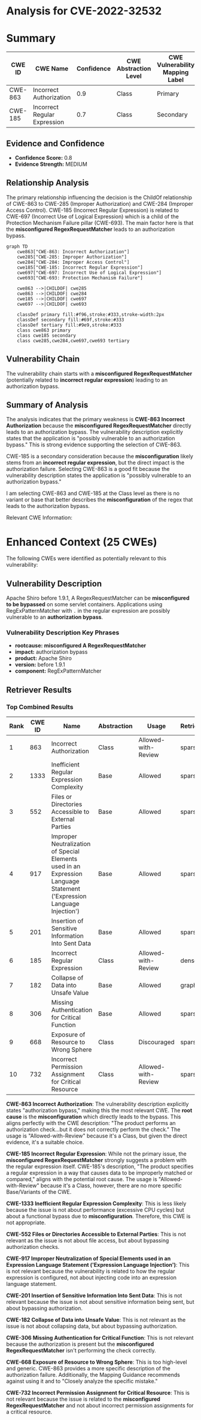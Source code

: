 # Analysis for CVE-2022-32532

# Summary
| CWE ID | CWE Name | Confidence | CWE Abstraction Level | CWE Vulnerability Mapping Label | CWE-Vulnerability Mapping Notes |
|---|---|---|---|---|---|
| CWE-863 | Incorrect Authorization | 0.9 | Class | Primary | Allowed-with-Review |
| CWE-185 | Incorrect Regular Expression | 0.7 | Class | Secondary | Allowed-with-Review |

## Evidence and Confidence

*   **Confidence Score:** 0.8
*   **Evidence Strength:** MEDIUM

## Relationship Analysis
The primary relationship influencing the decision is the ChildOf relationship of CWE-863 to CWE-285 (Improper Authorization) and CWE-284 (Improper Access Control). CWE-185 (Incorrect Regular Expression) is related to CWE-697 (Incorrect Use of Logical Expression) which is a child of the Protection Mechanism Failure pillar (CWE-693). The main factor here is that the **misconfigured RegexRequestMatcher** leads to an authorization bypass.

```mermaid
graph TD
    cwe863["CWE-863: Incorrect Authorization"]
    cwe285["CWE-285: Improper Authorization"]
    cwe284["CWE-284: Improper Access Control"]
    cwe185["CWE-185: Incorrect Regular Expression"]
    cwe697["CWE-697: Incorrect Use of Logical Expression"]
    cwe693["CWE-693: Protection Mechanism Failure"]

    cwe863 -->|CHILDOF| cwe285
    cwe863 -->|CHILDOF| cwe284
    cwe185 -->|CHILDOF| cwe697
    cwe697 -->|CHILDOF| cwe693

    classDef primary fill:#f96,stroke:#333,stroke-width:2px
    classDef secondary fill:#69f,stroke:#333
    classDef tertiary fill:#9e9,stroke:#333
    class cwe863 primary
    class cwe185 secondary
    class cwe285,cwe284,cwe697,cwe693 tertiary
```

## Vulnerability Chain
The vulnerability chain starts with a **misconfigured RegexRequestMatcher** (potentially related to **incorrect regular expression**) leading to an authorization bypass.

## Summary of Analysis
The analysis indicates that the primary weakness is **CWE-863 Incorrect Authorization** because the **misconfigured RegexRequestMatcher** directly leads to an authorization bypass. The vulnerability description explicitly states that the application is "possibly vulnerable to an authorization bypass." This is strong evidence supporting the selection of CWE-863.

CWE-185 is a secondary consideration because the **misconfiguration** likely stems from an **incorrect regular expression**, but the direct impact is the authorization failure. Selecting CWE-863 is a good fit because the vulnerability description states the application is "possibly vulnerable to an authorization bypass."

I am selecting CWE-863 and CWE-185 at the Class level as there is no variant or base that better describes the **misconfiguration** of the regex that leads to the authorization bypass.

Relevant CWE Information:

# Enhanced Context (25 CWEs)
The following CWEs were identified as potentially relevant to this vulnerability:

## Vulnerability Description
Apache Shiro before 1.9.1, A RegexRequestMatcher can be **misconfigured to be bypassed** on some servlet containers. Applications using RegExPatternMatcher with `.` in the regular expression are possibly vulnerable to an **authorization bypass**.

### Vulnerability Description Key Phrases
- **rootcause:** **misconfigured A RegexRequestMatcher**
- **impact:** authorization bypass
- **product:** Apache Shiro
- **version:** before 1.9.1
- **component:** RegExPatternMatcher

## Retriever Results

### Top Combined Results

| Rank | CWE ID | Name | Abstraction | Usage  | Retrievers | Individual Scores |
|------|--------|------|-------------|-------|------------|-------------------|
| 1 | 863 | Incorrect Authorization | Class | Allowed-with-Review | sparse | 0.221 |
| 2 | 1333 | Inefficient Regular Expression Complexity | Base | Allowed | sparse | 0.210 |
| 3 | 552 | Files or Directories Accessible to External Parties | Base | Allowed | sparse | 0.198 |
| 4 | 917 | Improper Neutralization of Special Elements used in an Expression Language Statement ('Expression Language Injection') | Base | Allowed | sparse | 0.186 |
| 5 | 201 | Insertion of Sensitive Information Into Sent Data | Base | Allowed | sparse | 0.184 |
| 6 | 185 | Incorrect Regular Expression | Class | Allowed-with-Review | dense | 0.537 |
| 7 | 182 | Collapse of Data into Unsafe Value | Base | Allowed | graph | 0.002 |
| 8 | 306 | Missing Authentication for Critical Function | Base | Allowed | sparse | 0.183 |
| 9 | 668 | Exposure of Resource to Wrong Sphere | Class | Discouraged | sparse | 0.183 |
| 10 | 732 | Incorrect Permission Assignment for Critical Resource | Class | Allowed-with-Review | sparse | 0.183 |

**CWE-863 Incorrect Authorization**: The vulnerability description explicitly states "authorization bypass," making this the most relevant CWE. The **root cause** is the **misconfiguration** which directly leads to the bypass. This aligns perfectly with the CWE description: "The product performs an authorization check...but it does not correctly perform the check." The usage is "Allowed-with-Review" because it's a Class, but given the direct evidence, it's a suitable choice.

**CWE-185 Incorrect Regular Expression**: While not the primary issue, the **misconfigured RegexRequestMatcher** strongly suggests a problem with the regular expression itself. CWE-185's description, "The product specifies a regular expression in a way that causes data to be improperly matched or compared," aligns with the potential root cause. The usage is "Allowed-with-Review" because it's a Class, however, there are no more specific Base/Variants of the CWE.

**CWE-1333 Inefficient Regular Expression Complexity**: This is less likely because the issue is not about performance (excessive CPU cycles) but about a functional bypass due to **misconfiguration**. Therefore, this CWE is not appropriate.

**CWE-552 Files or Directories Accessible to External Parties**: This is not relevant as the issue is not about file access, but about bypassing authorization checks.

**CWE-917 Improper Neutralization of Special Elements used in an Expression Language Statement ('Expression Language Injection')**: This is not relevant because the vulnerability is related to how the regular expression is configured, not about injecting code into an expression language statement.

**CWE-201 Insertion of Sensitive Information Into Sent Data**: This is not relevant because the issue is not about sensitive information being sent, but about bypassing authorization.

**CWE-182 Collapse of Data into Unsafe Value**: This is not relevant as the issue is not about collapsing data, but about bypassing authorization.

**CWE-306 Missing Authentication for Critical Function**: This is not relevant because the authorization is present but the **misconfigured RegexRequestMatcher** isn't performing the check correctly.

**CWE-668 Exposure of Resource to Wrong Sphere**: This is too high-level and generic. CWE-863 provides a more specific description of the authorization failure. Additionally, the Mapping Guidance recommends against using it and to "Closely analyze the specific mistake."

**CWE-732 Incorrect Permission Assignment for Critical Resource**: This is not relevant because the issue is related to the **misconfigured RegexRequestMatcher** and not about incorrect permission assignments for a critical resource.